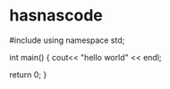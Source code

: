 # hasnascode
#include <iostream>
using namespace std;

int main()
{
cout<< "hello world" << endl;

return 0;
}


